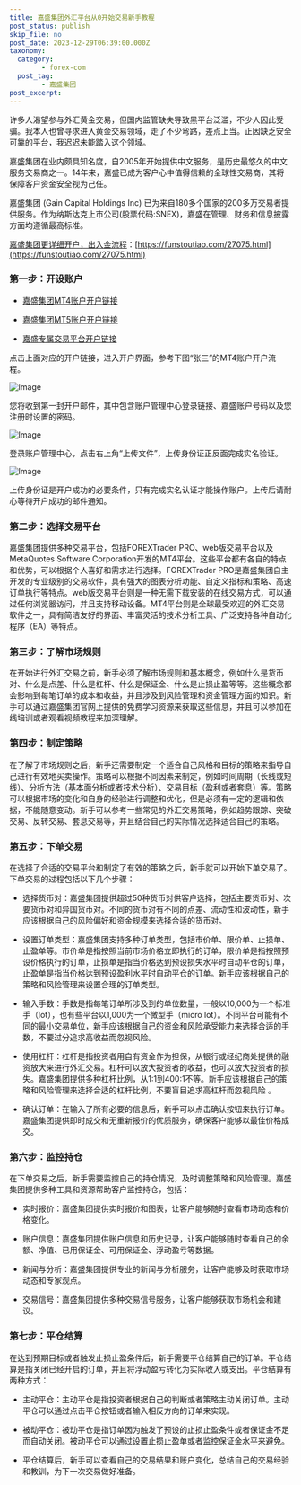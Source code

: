 ```yaml
---
title: 嘉盛集团外汇平台从0开始交易新手教程
post_status: publish
skip_file: no
post_date: 2023-12-29T06:39:00.000Z
taxonomy:
  category:
        - forex-com
  post_tag:
        - 嘉盛集团
post_excerpt: 
---
```

许多人渴望参与外汇黄金交易，但国内监管缺失导致黑平台泛滥，不少人因此受骗。我本人也曾寻求进入黄金交易领域，走了不少弯路，差点上当。正因缺乏安全可靠的平台，我迟迟未能踏入这个领域。

嘉盛集团在业内颇具知名度，自2005年开始提供中文服务，是历史最悠久的中文服务交易商之一。14年来，嘉盛已成为客户心中值得信赖的全球性交易商，其将保障客户资金安全视为己任。

嘉盛集团 (Gain Capital Holdings Inc) 已为来自180多个国家的200多万交易者提供服务。作为纳斯达克上市公司(股票代码:SNEX)，嘉盛在管理、财务和信息披露方面均遵循最高标准。

[嘉盛集团更详细开户，出入金流程](https://funstoutiao.com/27075.html)：[https://funstoutiao.com/27075.html](https://funstoutiao.com/27075.html)

### 第一步：开设账户

* [嘉盛集团MT4账户开户链接](https://s.ssgg.net/jsmt4)

* [嘉盛集团MT5账户开户链接](https://s.ssgg.net/jsmt5)

* [嘉盛专属交易平台开户链接](https://s.ssgg.net/js)

点击上面对应的开户链接，进入开户界面，参考下图“张三”的MT4账户开户流程。

![Image](https://prod-files-secure.s3.us-west-2.amazonaws.com/39ed1227-6d7d-4570-be36-9ccd4a2c4241/7a167aea-686b-400d-af59-4e18eb607a40/640.png?X-Amz-Algorithm=AWS4-HMAC-SHA256&X-Amz-Content-Sha256=UNSIGNED-PAYLOAD&X-Amz-Credential=ASIAZI2LB4663RZG2U5G%2F20250611%2Fus-west-2%2Fs3%2Faws4_request&X-Amz-Date=20250611T041308Z&X-Amz-Expires=3600&X-Amz-Security-Token=IQoJb3JpZ2luX2VjEPT%2F%2F%2F%2F%2F%2F%2F%2F%2F%2FwEaCXVzLXdlc3QtMiJFMEMCIB1XIwK68ocTW1aemnB%2F%2B5SxvpBRF4Sqs1FdVj0h7h6CAh8d%2F%2FrbKxNVB3xfGcCbPa8ER5yqf9jCSlrAqta8GONHKogECM3%2F%2F%2F%2F%2F%2F%2F%2F%2F%2FwEQABoMNjM3NDIzMTgzODA1IgxGLkbClxLdgL2Xh5Iq3APAyILaWQTWEtEF6Cp44yy%2BKuhm56xChsVIzhrv6Xs1SqjElc6ZW6QQpNwFSnfVw0CtCcigjsF%2FgbNUV0Gic1LU4cRctImsGkp2XvhXPQbDtquqYQ8RX8zF5onVeoKZ3ZVS2AtRq7wODpqGtJECHG5mbQbSmsQHnSPHdq9CuNQDkkhe2VuvrZfmj%2FuqtI8srr%2BtH6QIOPlhA9A2NcTd3lfj8dSqCBFTfgpk4qJLk8RQDTzs5SuhzpbBLggD6MkmF70ZDJnkF1pYgJdAv2VvujIqE0b%2F4DrNsHv7hs5GI2M9kIk67vmbuz2hrvMqfI8yRsPNVl2oPzWGOo%2BXbz0CwS1c%2FA%2FO4F7PxI90T%2FNJy79m4CZ2lbz%2FH3Uu62U%2F1FAucaUmNtHm0uvHFt9ATmY259qWiAlBZrvrxneks0LenkxT1%2FAuh3%2BtSATyYfX1ZCOgf%2F1LLypARj3iyhS%2F5vG52irC%2BJ90YWfQYMORdyDux3b%2FGbe2SQugxIaUXfwCuMTOgOy%2FCIGJJha8XpSUkPcuhSA2P4HGBsUij1T%2FNRvA%2Fr5JDp8ACQmhWc2N%2Bf8PbNjihBQXWaj2YkWk%2FccOMwGDItlIL35JNqMcaLatFBVlK%2Bw3zlmTQdlG3J7JFh%2BxljCB%2BaPCBjqnAQSsnY2Sk%2BjNDjRldxQC6X6%2BG9NHJTLOYsFbJTdzfiqSIE%2F1gPkGsN3Won79fdRCwb40oZWnTtKc%2Bl5%2BGSQO1dUEWhJBQZzotETfml%2BCEjBghJaigQrlAbl4DEIOyDuBInmkkAX3N27Nsxj1RmRNXMYn3lEjWFXP6JXWMr16bB5v7BZx0INrqb9oT%2F2SEmtKd5u7HTc%2FRrc09bpa6YlU4ipQQWc%2B9FV8&X-Amz-Signature=f43c4f9009adcd0834ed256d95f81f6ec7327e6dfc7c6970a397ea91eb5e64ab&X-Amz-SignedHeaders=host&x-amz-checksum-mode=ENABLED&x-id=GetObject)

您将收到第一封开户邮件，其中包含账户管理中心登录链接、嘉盛账户号码以及您注册时设置的密码。

![Image](https://prod-files-secure.s3.us-west-2.amazonaws.com/39ed1227-6d7d-4570-be36-9ccd4a2c4241/eaa1c6b3-2877-4284-a0e1-530e222c27fb/image.png?X-Amz-Algorithm=AWS4-HMAC-SHA256&X-Amz-Content-Sha256=UNSIGNED-PAYLOAD&X-Amz-Credential=ASIAZI2LB4663RZG2U5G%2F20250611%2Fus-west-2%2Fs3%2Faws4_request&X-Amz-Date=20250611T041308Z&X-Amz-Expires=3600&X-Amz-Security-Token=IQoJb3JpZ2luX2VjEPT%2F%2F%2F%2F%2F%2F%2F%2F%2F%2FwEaCXVzLXdlc3QtMiJFMEMCIB1XIwK68ocTW1aemnB%2F%2B5SxvpBRF4Sqs1FdVj0h7h6CAh8d%2F%2FrbKxNVB3xfGcCbPa8ER5yqf9jCSlrAqta8GONHKogECM3%2F%2F%2F%2F%2F%2F%2F%2F%2F%2FwEQABoMNjM3NDIzMTgzODA1IgxGLkbClxLdgL2Xh5Iq3APAyILaWQTWEtEF6Cp44yy%2BKuhm56xChsVIzhrv6Xs1SqjElc6ZW6QQpNwFSnfVw0CtCcigjsF%2FgbNUV0Gic1LU4cRctImsGkp2XvhXPQbDtquqYQ8RX8zF5onVeoKZ3ZVS2AtRq7wODpqGtJECHG5mbQbSmsQHnSPHdq9CuNQDkkhe2VuvrZfmj%2FuqtI8srr%2BtH6QIOPlhA9A2NcTd3lfj8dSqCBFTfgpk4qJLk8RQDTzs5SuhzpbBLggD6MkmF70ZDJnkF1pYgJdAv2VvujIqE0b%2F4DrNsHv7hs5GI2M9kIk67vmbuz2hrvMqfI8yRsPNVl2oPzWGOo%2BXbz0CwS1c%2FA%2FO4F7PxI90T%2FNJy79m4CZ2lbz%2FH3Uu62U%2F1FAucaUmNtHm0uvHFt9ATmY259qWiAlBZrvrxneks0LenkxT1%2FAuh3%2BtSATyYfX1ZCOgf%2F1LLypARj3iyhS%2F5vG52irC%2BJ90YWfQYMORdyDux3b%2FGbe2SQugxIaUXfwCuMTOgOy%2FCIGJJha8XpSUkPcuhSA2P4HGBsUij1T%2FNRvA%2Fr5JDp8ACQmhWc2N%2Bf8PbNjihBQXWaj2YkWk%2FccOMwGDItlIL35JNqMcaLatFBVlK%2Bw3zlmTQdlG3J7JFh%2BxljCB%2BaPCBjqnAQSsnY2Sk%2BjNDjRldxQC6X6%2BG9NHJTLOYsFbJTdzfiqSIE%2F1gPkGsN3Won79fdRCwb40oZWnTtKc%2Bl5%2BGSQO1dUEWhJBQZzotETfml%2BCEjBghJaigQrlAbl4DEIOyDuBInmkkAX3N27Nsxj1RmRNXMYn3lEjWFXP6JXWMr16bB5v7BZx0INrqb9oT%2F2SEmtKd5u7HTc%2FRrc09bpa6YlU4ipQQWc%2B9FV8&X-Amz-Signature=3229ee96b191f39af0e0a26a0ff993a5f655a031ebfb99319fedade7572a8be6&X-Amz-SignedHeaders=host&x-amz-checksum-mode=ENABLED&x-id=GetObject)

登录账户管理中心，点击右上角“上传文件”，上传身份证正反面完成实名验证。

![Image](https://prod-files-secure.s3.us-west-2.amazonaws.com/39ed1227-6d7d-4570-be36-9ccd4a2c4241/54090639-09fc-46b4-a135-e0289f707147/image.png?X-Amz-Algorithm=AWS4-HMAC-SHA256&X-Amz-Content-Sha256=UNSIGNED-PAYLOAD&X-Amz-Credential=ASIAZI2LB4663RZG2U5G%2F20250611%2Fus-west-2%2Fs3%2Faws4_request&X-Amz-Date=20250611T041308Z&X-Amz-Expires=3600&X-Amz-Security-Token=IQoJb3JpZ2luX2VjEPT%2F%2F%2F%2F%2F%2F%2F%2F%2F%2FwEaCXVzLXdlc3QtMiJFMEMCIB1XIwK68ocTW1aemnB%2F%2B5SxvpBRF4Sqs1FdVj0h7h6CAh8d%2F%2FrbKxNVB3xfGcCbPa8ER5yqf9jCSlrAqta8GONHKogECM3%2F%2F%2F%2F%2F%2F%2F%2F%2F%2FwEQABoMNjM3NDIzMTgzODA1IgxGLkbClxLdgL2Xh5Iq3APAyILaWQTWEtEF6Cp44yy%2BKuhm56xChsVIzhrv6Xs1SqjElc6ZW6QQpNwFSnfVw0CtCcigjsF%2FgbNUV0Gic1LU4cRctImsGkp2XvhXPQbDtquqYQ8RX8zF5onVeoKZ3ZVS2AtRq7wODpqGtJECHG5mbQbSmsQHnSPHdq9CuNQDkkhe2VuvrZfmj%2FuqtI8srr%2BtH6QIOPlhA9A2NcTd3lfj8dSqCBFTfgpk4qJLk8RQDTzs5SuhzpbBLggD6MkmF70ZDJnkF1pYgJdAv2VvujIqE0b%2F4DrNsHv7hs5GI2M9kIk67vmbuz2hrvMqfI8yRsPNVl2oPzWGOo%2BXbz0CwS1c%2FA%2FO4F7PxI90T%2FNJy79m4CZ2lbz%2FH3Uu62U%2F1FAucaUmNtHm0uvHFt9ATmY259qWiAlBZrvrxneks0LenkxT1%2FAuh3%2BtSATyYfX1ZCOgf%2F1LLypARj3iyhS%2F5vG52irC%2BJ90YWfQYMORdyDux3b%2FGbe2SQugxIaUXfwCuMTOgOy%2FCIGJJha8XpSUkPcuhSA2P4HGBsUij1T%2FNRvA%2Fr5JDp8ACQmhWc2N%2Bf8PbNjihBQXWaj2YkWk%2FccOMwGDItlIL35JNqMcaLatFBVlK%2Bw3zlmTQdlG3J7JFh%2BxljCB%2BaPCBjqnAQSsnY2Sk%2BjNDjRldxQC6X6%2BG9NHJTLOYsFbJTdzfiqSIE%2F1gPkGsN3Won79fdRCwb40oZWnTtKc%2Bl5%2BGSQO1dUEWhJBQZzotETfml%2BCEjBghJaigQrlAbl4DEIOyDuBInmkkAX3N27Nsxj1RmRNXMYn3lEjWFXP6JXWMr16bB5v7BZx0INrqb9oT%2F2SEmtKd5u7HTc%2FRrc09bpa6YlU4ipQQWc%2B9FV8&X-Amz-Signature=a36dba01cf422e86c696eb7b15e111469f389927ab46eac5df5f53e792917640&X-Amz-SignedHeaders=host&x-amz-checksum-mode=ENABLED&x-id=GetObject)

上传身份证是开户成功的必要条件，只有完成实名认证才能操作账户。上传后请耐心等待开户成功的邮件通知。

### 第二步：选择交易平台

嘉盛集团提供多种交易平台，包括FOREXTrader PRO、web版交易平台以及MetaQuotes Software Corporation开发的MT4平台。这些平台都有各自的特点和优势，可以根据个人喜好和需求进行选择。FOREXTrader PRO是嘉盛集团自主开发的专业级别的交易软件，具有强大的图表分析功能、自定义指标和策略、高速订单执行等特点。web版交易平台则是一种无需下载安装的在线交易方式，可以通过任何浏览器访问，并且支持移动设备。MT4平台则是全球最受欢迎的外汇交易软件之一，具有简洁友好的界面、丰富灵活的技术分析工具、广泛支持各种自动化程序（EA）等特点。

### 第三步：了解市场规则

在开始进行外汇交易之前，新手必须了解市场规则和基本概念，例如什么是货币对、什么是点差、什么是杠杆、什么是保证金、什么是止损止盈等等。这些概念都会影响到每笔订单的成本和收益，并且涉及到风险管理和资金管理方面的知识。新手可以通过嘉盛集团官网上提供的免费学习资源来获取这些信息，并且可以参加在线培训或者观看视频教程来加深理解。

### 第四步：制定策略

在了解了市场规则之后，新手还需要制定一个适合自己风格和目标的策略来指导自己进行有效地买卖操作。策略可以根据不同因素来制定，例如时间周期（长线或短线）、分析方法（基本面分析或者技术分析）、交易目标（盈利或者套息）等。策略可以根据市场的变化和自身的经验进行调整和优化，但是必须有一定的逻辑和依据，不能随意变动。新手可以参考一些常见的外汇交易策略，例如趋势跟踪、突破交易、反转交易、套息交易等，并且结合自己的实际情况选择适合自己的策略。

### 第五步：下单交易

在选择了合适的交易平台和制定了有效的策略之后，新手就可以开始下单交易了。下单交易的过程包括以下几个步骤：

* 选择货币对：嘉盛集团提供超过50种货币对供客户选择，包括主要货币对、次要货币对和异国货币对。不同的货币对有不同的点差、流动性和波动性，新手应该根据自己的风险偏好和资金规模来选择合适的货币对。

* 设置订单类型：嘉盛集团支持多种订单类型，包括市价单、限价单、止损单、止盈单等。市价单是指按照当前市场价格立即执行的订单，限价单是指按照预设价格执行的订单，止损单是指当价格达到预设损失水平时自动平仓的订单，止盈单是指当价格达到预设盈利水平时自动平仓的订单。新手应该根据自己的策略和风险管理来设置合理的订单类型。

* 输入手数：手数是指每笔订单所涉及到的单位数量，一般以10,000为一个标准手（lot），也有些平台以1,000为一个微型手（micro lot）。不同平台可能有不同的最小交易单位，新手应该根据自己的资金和风险承受能力来选择合适的手数，不要过分追求高收益而忽视风险。

* 使用杠杆：杠杆是指投资者用自有资金作为担保，从银行或经纪商处提供的融资放大来进行外汇交易。杠杆可以放大投资者的收益，也可以放大投资者的损失。嘉盛集团提供多种杠杆比例，从1:1到400:1不等。新手应该根据自己的策略和风险管理来选择合适的杠杆比例，不要盲目追求高杠杆而忽视风险 。

* 确认订单：在输入了所有必要的信息后，新手可以点击确认按钮来执行订单。嘉盛集团提供即时成交和无重新报价的优质服务，确保客户能够以最佳价格成交。

### 第六步：监控持仓

在下单交易之后，新手需要监控自己的持仓情况，及时调整策略和风险管理。嘉盛集团提供多种工具和资源帮助客户监控持仓，包括：

* 实时报价：嘉盛集团提供实时报价和图表，让客户能够随时查看市场动态和价格变化。

* 账户信息：嘉盛集团提供账户信息和历史记录，让客户能够随时查看自己的余额、净值、已用保证金、可用保证金、浮动盈亏等数据。

* 新闻与分析：嘉盛集团提供专业的新闻与分析服务，让客户能够及时获取市场动态和专家观点。

* 交易信号：嘉盛集团提供多种交易信号服务，让客户能够获取市场机会和建议。

### 第七步：平仓结算

在达到预期目标或者触发止损止盈条件后，新手需要平仓结算自己的订单。平仓结算是指关闭已经开启的订单，并且将浮动盈亏转化为实际收入或支出。平仓结算有两种方式：

* 主动平仓：主动平仓是指投资者根据自己的判断或者策略主动关闭订单。主动平仓可以通过点击平仓按钮或者输入相反方向的订单来实现。

* 被动平仓：被动平仓是指订单因为触发了预设的止损止盈条件或者保证金不足而自动关闭。被动平仓可以通过设置止损止盈单或者监控保证金水平来避免。

* 平仓结算后，新手可以查看自己的交易结果和账户变化，总结自己的交易经验和教训，为下一次交易做好准备。